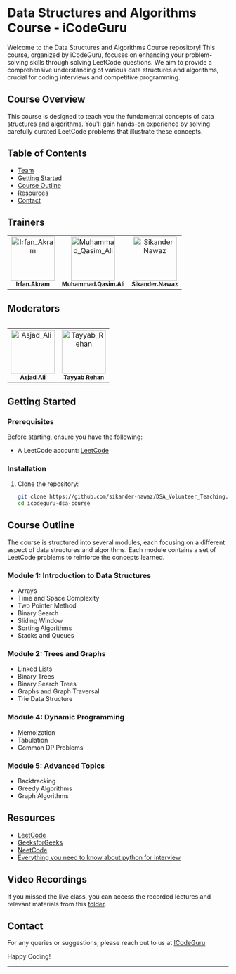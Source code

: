 # Data Structures and Algorithms Course - iCodeGuru

Welcome to the Data Structures and Algorithms Course repository! This course, organized by iCodeGuru, focuses on enhancing your problem-solving skills through solving LeetCode questions. We aim to provide a comprehensive understanding of various data structures and algorithms, crucial for coding interviews and competitive programming.

## Course Overview

This course is designed to teach you the fundamental concepts of data structures and algorithms. You'll gain hands-on experience by solving carefully curated LeetCode problems that illustrate these concepts.

## Table of Contents

- [Team](#trainers)
- [Getting Started](#getting-started)
- [Course Outline](#course-outline)
- [Resources](#resources)
- [Contact](#contact)

## Trainers

<table >
     <tbody>
          <tr>
               <td align="center">
                    <a href="https://github.com/irfanakram994">
                         <img src="https://avatars.githubusercontent.com/u/88235260?v=4" width="100px;" alt="Irfan_Akram"/>
                         <br />
                         <sub><b>Irfan Akram</b></sub>
                    </a> 
               </td>
               <td align="center">
                    <a href="https://github.com/Qasimali20">
                         <img src="https://media.licdn.com/dms/image/D4D03AQHsBMcLB55ZeQ/profile-displayphoto-shrink_800_800/0/1684694049702?e=1723075200&v=beta&t=Ncpux5VYHOi26zCYohxWf_HiTOx04uwZFZkh_bv3Ej4" width="100px;" alt="Muhammad_Qasim_Ali"/>
                         <br />
                         <sub><b>Muhammad Qasim Ali</b></sub>
                    </a> 
               </td>
               <td align="center">
                    <a href="https://github.com/sikander-nawaz">
                         <img src="https://avatars.githubusercontent.com/u/121254651?v=4" width="100px;" alt="Sikander Nawaz"/>
                         <br />
                         <sub><b>Sikander Nawaz</b></sub>
                    </a> 
               </td>
          </tr>     
     </tbody>
<table>

## Moderators

<table >
     <tbody>
          <tr>
               <td align="center">
                    <a href="https://github.com/A5jadAli">
                         <img src="https://avatars.githubusercontent.com/u/123229279?v=4" width="100px;" alt="Asjad_Ali"/>
                         <br />
                         <sub><b>Asjad Ali</b></sub>
                    </a> 
               </td>
               <td align="center">
                    <a href="https://github.com/tayyabrehan">
                         <img src="https://media.licdn.com/dms/image/D4D03AQG_VVXXEWc6FA/profile-displayphoto-shrink_800_800/0/1702522963844?e=1723075200&v=beta&t=EHbHlTTTwjrrsbInfYUm8FYRqChAMlijR-bw4rn0KBE" width="100px;" alt="Tayyab_Rehan"/>
                         <br />
                         <sub><b>Tayyab Rehan</b></sub>
                    </a> 
               </td>
          </tr>     
     </tbody>
<table>

## Getting Started

### Prerequisites

Before starting, ensure you have the following:

- A LeetCode account: [LeetCode](https://leetcode.com/)

### Installation

1. Clone the repository:
   ```bash
   git clone https://github.com/sikander-nawaz/DSA_Volunteer_Teaching.git
   cd icodeguru-dsa-course
   ```

## Course Outline

The course is structured into several modules, each focusing on a different aspect of data structures and algorithms. Each module contains a set of LeetCode problems to reinforce the concepts learned.

### Module 1: Introduction to Data Structures

- Arrays
- Time and Space Complexity
- Two Pointer Method
- Binary Search
- Sliding Window
- Sorting Algorithms
- Stacks and Queues

### Module 2: Trees and Graphs

- Linked Lists
- Binary Trees
- Binary Search Trees
- Graphs and Graph Traversal
- Trie Data Structure

### Module 4: Dynamic Programming

- Memoization
- Tabulation
- Common DP Problems

### Module 5: Advanced Topics

- Backtracking
- Greedy Algorithms
- Graph Algorithms

## Resources

- [LeetCode](https://leetcode.com/)
- [GeeksforGeeks](https://www.geeksforgeeks.org/)
- [NeetCode](https://neetcode.io/)
- [Everything you need to know about python for interview](https://youtu.be/0K_eZGS5NsU?si=lMF7EaMqasd52aOO)

## Video Recordings

If you missed the live class, you can access the recorded lectures and relevant materials from this [folder](./Material).

## Contact

For any queries or suggestions, please reach out to us at [ICodeGuru](https://icode.guru/)

Happy Coding!

---
